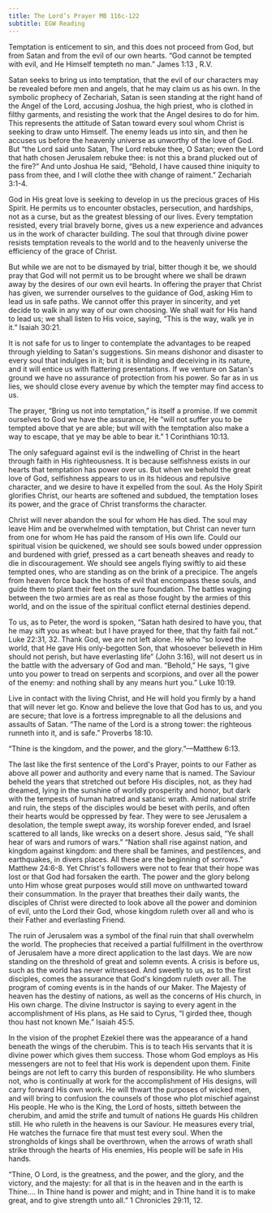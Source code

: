 ```yaml
---
title: The Lord’s Prayer MB 116c-122
subtitle: EGW Reading
---
```


Temptation is enticement to sin, and this does not proceed from God, but from Satan and from the evil of our own hearts. “God cannot be tempted with evil, and He Himself tempteth no man.” James 1:13 , R.V.

Satan seeks to bring us into temptation, that the evil of our characters may be revealed before men and angels, that he may claim us as his own. In the symbolic prophecy of Zechariah, Satan is seen standing at the right hand of the Angel of the Lord, accusing Joshua, the high priest, who is clothed in filthy garments, and resisting the work that the Angel desires to do for him. This represents the attitude of Satan toward every soul whom Christ is seeking to draw unto Himself. The enemy leads us into sin, and then he accuses us before the heavenly universe as unworthy of the love of God. But “the Lord said unto Satan, The Lord rebuke thee, O Satan; even the Lord that hath chosen Jerusalem rebuke thee: is not this a brand plucked out of the fire?” And unto Joshua He said, “Behold, I have caused thine iniquity to pass from thee, and I will clothe thee with change of raiment.” Zechariah 3:1-4.

God in His great love is seeking to develop in us the precious graces of His Spirit. He permits us to encounter obstacles, persecution, and hardships, not as a curse, but as the greatest blessing of our lives. Every temptation resisted, every trial bravely borne, gives us a new experience and advances us in the work of character building. The soul that through divine power resists temptation reveals to the world and to the heavenly universe the efficiency of the grace of Christ.

But while we are not to be dismayed by trial, bitter though it be, we should pray that God will not permit us to be brought where we shall be drawn away by the desires of our own evil hearts. In offering the prayer that Christ has given, we surrender ourselves to the guidance of God, asking Him to lead us in safe paths. We cannot offer this prayer in sincerity, and yet decide to walk in any way of our own choosing. We shall wait for His hand to lead us; we shall listen to His voice, saying, “This is the way, walk ye in it.” Isaiah 30:21.

It is not safe for us to linger to contemplate the advantages to be reaped through yielding to Satan's suggestions. Sin means dishonor and disaster to every soul that indulges in it; but it is blinding and deceiving in its nature, and it will entice us with flattering presentations. If we venture on Satan's ground we have no assurance of protection from his power. So far as in us lies, we should close every avenue by which the tempter may find access to us.

The prayer, “Bring us not into temptation,” is itself a promise. If we commit ourselves to God we have the assurance, He “will not suffer you to be tempted above that ye are able; but will with the temptation also make a way to escape, that ye may be able to bear it.” 1 Corinthians 10:13.

The only safeguard against evil is the indwelling of Christ in the heart through faith in His righteousness. It is because selfishness exists in our hearts that temptation has power over us. But when we behold the great love of God, selfishness appears to us in its hideous and repulsive character, and we desire to have it expelled from the soul. As the Holy Spirit glorifies Christ, our hearts are softened and subdued, the temptation loses its power, and the grace of Christ transforms the character.

Christ will never abandon the soul for whom He has died. The soul may leave Him and be overwhelmed with temptation, but Christ can never turn from one for whom He has paid the ransom of His own life. Could our spiritual vision be quickened, we should see souls bowed under oppression and burdened with grief, pressed as a cart beneath sheaves and ready to die in discouragement. We should see angels flying swiftly to aid these tempted ones, who are standing as on the brink of a precipice. The angels from heaven force back the hosts of evil that encompass these souls, and guide them to plant their feet on the sure foundation. The battles waging between the two armies are as real as those fought by the armies of this world, and on the issue of the spiritual conflict eternal destinies depend.

To us, as to Peter, the word is spoken, “Satan hath desired to have you, that he may sift you as wheat: but I have prayed for thee, that thy faith fail not.” Luke 22:31, 32. Thank God, we are not left alone. He who “so loved the world, that He gave His only-begotten Son, that whosoever believeth in Him should not perish, but have everlasting life” (John 3:16), will not desert us in the battle with the adversary of God and man. “Behold,” He says, “I give unto you power to tread on serpents and scorpions, and over all the power of the enemy: and nothing shall by any means hurt you.” Luke 10:19.

Live in contact with the living Christ, and He will hold you firmly by a hand that will never let go. Know and believe the love that God has to us, and you are secure; that love is a fortress impregnable to all the delusions and assaults of Satan. “The name of the Lord is a strong tower: the righteous runneth into it, and is safe.” Proverbs 18:10.

“Thine is the kingdom, and the power, and the glory.”—Matthew 6:13.

The last like the first sentence of the Lord's Prayer, points to our Father as above all power and authority and every name that is named. The Saviour beheld the years that stretched out before His disciples, not, as they had dreamed, lying in the sunshine of worldly prosperity and honor, but dark with the tempests of human hatred and satanic wrath. Amid national strife and ruin, the steps of the disciples would be beset with perils, and often their hearts would be oppressed by fear. They were to see Jerusalem a desolation, the temple swept away, its worship forever ended, and Israel scattered to all lands, like wrecks on a desert shore. Jesus said, “Ye shall hear of wars and rumors of wars.” “Nation shall rise against nation, and kingdom against kingdom: and there shall be famines, and pestilences, and earthquakes, in divers places. All these are the beginning of sorrows.” Matthew 24:6-8. Yet Christ's followers were not to fear that their hope was lost or that God had forsaken the earth. The power and the glory belong unto Him whose great purposes would still move on unthwarted toward their consummation. In the prayer that breathes their daily wants, the disciples of Christ were directed to look above all the power and dominion of evil, unto the Lord their God, whose kingdom ruleth over all and who is their Father and everlasting Friend.

The ruin of Jerusalem was a symbol of the final ruin that shall overwhelm the world. The prophecies that received a partial fulfillment in the overthrow of Jerusalem have a more direct application to the last days. We are now standing on the threshold of great and solemn events. A crisis is before us, such as the world has never witnessed. And sweetly to us, as to the first disciples, comes the assurance that God's kingdom ruleth over all. The program of coming events is in the hands of our Maker. The Majesty of heaven has the destiny of nations, as well as the concerns of His church, in His own charge. The divine Instructor is saying to every agent in the accomplishment of His plans, as He said to Cyrus, “I girded thee, though thou hast not known Me.” Isaiah 45:5.

In the vision of the prophet Ezekiel there was the appearance of a hand beneath the wings of the cherubim. This is to teach His servants that it is divine power which gives them success. Those whom God employs as His messengers are not to feel that His work is dependent upon them. Finite beings are not left to carry this burden of responsibility. He who slumbers not, who is continually at work for the accomplishment of His designs, will carry forward His own work. He will thwart the purposes of wicked men, and will bring to confusion the counsels of those who plot mischief against His people. He who is the King, the Lord of hosts, sitteth between the cherubim, and amid the strife and tumult of nations He guards His children still. He who ruleth in the heavens is our Saviour. He measures every trial, He watches the furnace fire that must test every soul. When the strongholds of kings shall be overthrown, when the arrows of wrath shall strike through the hearts of His enemies, His people will be safe in His hands.

“Thine, O Lord, is the greatness, and the power, and the glory, and the victory, and the majesty: for all that is in the heaven and in the earth is Thine.... In Thine hand is power and might; and in Thine hand it is to make great, and to give strength unto all.” 1 Chronicles 29:11, 12.
